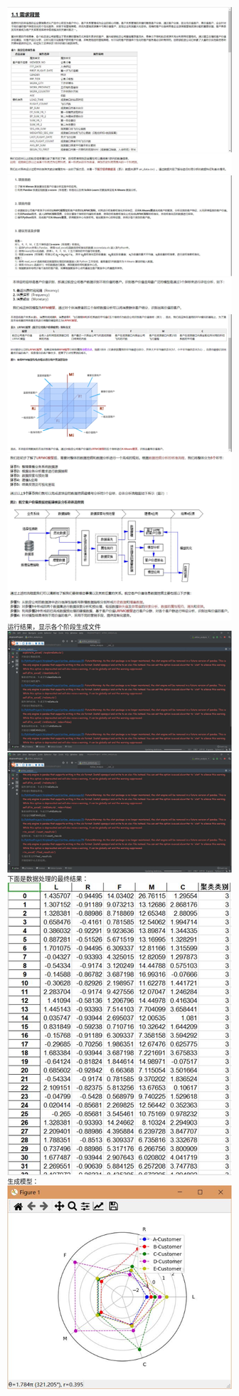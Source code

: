 ![image](https://github.com/xayzer/SchoolProjects/blob/main/pics%20for%20readme/pic21.jpg)<br>
![image](https://github.com/xayzer/SchoolProjects/blob/main/pics%20for%20readme/pic22.jpg)<br>
![image](https://github.com/xayzer/SchoolProjects/blob/main/pics%20for%20readme/pic23.jpg)<br>
![image](https://github.com/xayzer/SchoolProjects/blob/main/pics%20for%20readme/pic24.jpg)<br>
![image](https://github.com/xayzer/SchoolProjects/blob/main/pics%20for%20readme/pic25.jpg)<br>
![image](https://github.com/xayzer/SchoolProjects/blob/main/pics%20for%20readme/pic26.jpg)<br>
运行结果，显示各个阶段生成文件<br>
![image](https://github.com/xayzer/SchoolProjects/blob/main/pics%20for%20readme/pic27.jpg)<br>
![image](https://github.com/xayzer/SchoolProjects/blob/main/pics%20for%20readme/pic28.jpg)<br>
下面是数据处理的最终结果：<br>
![image](https://github.com/xayzer/SchoolProjects/blob/main/pics%20for%20readme/pic29.jpg)<br>
生成模型：<br>
![image](https://github.com/xayzer/SchoolProjects/blob/main/pics%20for%20readme/pic30.jpg)<br>
